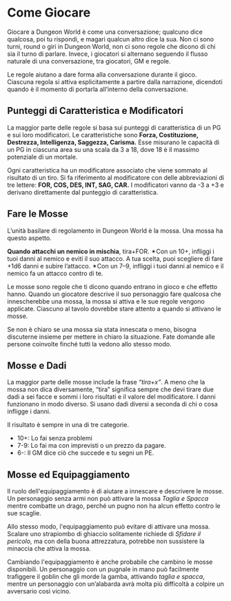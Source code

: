 # Come Giocare

Giocare a Dungeon World è come una conversazione; qualcuno dice qualcosa, poi tu rispondi, e magari qualcun altro dice la sua. Non ci sono turni, round o giri in Dungeon World, non ci sono regole che dicono di chi sia il turno di parlare. Invece, i giocatori si alternano seguendo il flusso naturale di una conversazione, tra giocatori, GM e regole.

Le regole aiutano a dare forma alla conversazione durante il gioco. Ciascuna regola si attiva esplicitamente a partire dalla narrazione, dicendoti quando è il momento di portarla all’interno della conversazione.

## Punteggi di Caratteristica e Modificatori
La maggior parte delle regole si basa sui punteggi di caratteristica di un PG e sui loro modificatori. Le caratteristiche sono **Forza, Costituzione, Destrezza, Intelligenza, Saggezza, Carisma.** Esse misurano le capacità di un PG in ciascuna area su una scala da 3 a 18, dove 18 è il massimo potenziale di un mortale.

Ogni caratteristica ha un modificatore associato che viene sommato al risultato di un tiro. Si fa riferimento al modificatore con delle abbreviazioni di tre lettere: **FOR, COS, DES, INT, SAG, CAR.** I modificatori vanno da -3 a +3 e derivano direttamente dal punteggio di caratteristica.

## Fare le Mosse
L’unità basilare di regolamento in Dungeon World è la mossa. Una mossa ha questo aspetto.

**Quando attacchi un nemico in mischia**, tira+FOR. ✴Con un 10+, infliggi i tuoi danni al nemico e eviti il suo attacco. A tua scelta, puoi scegliere di fare +1d6 danni e subire l’attacco. ✴Con un 7–9, infliggi i tuoi danni al nemico e il nemico fa un attacco contro di te.

Le mosse sono regole che ti dicono quando entrano in gioco e che effetto hanno. Quando un giocatore descrive il suo personaggio fare qualcosa che innescherebbe una mossa, la mossa si attiva e le sue regole vengono applicate. Ciascuno al tavolo dovrebbe stare attento a quando si attivano le mosse.

Se non è chiaro se una mossa sia stata innescata o meno, bisogna discuterne insieme per mettere in chiaro la situazione. Fate domande alle persone coinvolte finché tutti la vedono allo stesso modo.

## Mosse e Dadi
La maggior parte delle mosse include la frase *“tira+x”*. A meno che la mossa non dica diversamente, “tira” significa sempre che devi tirare due dadi a sei facce e sommi i loro risultati e il valore del modificatore. I danni funzionano in modo diverso. Si usano dadi diversi a seconda di chi o cosa infligge i danni.

Il risultato è sempre in una di tre categorie.

* 10+: Lo fai senza problemi
* 7-9: Lo fai ma con imprevisti o un prezzo da pagare.
* 6-: Il GM dice ciò che succede e tu segni un PE.

## Mosse ed Equipaggiamento

Il ruolo dell'equipaggiamento è di aiutare a innescare e descrivere le mosse. Un personaggio senza armi non può attivare la mossa *Taglia e Spacca* mentre combatte un drago, perché un pugno non ha alcun effetto contro le sue scaglie.

Allo stesso modo, l'equipaggiamento può evitare di attivare una mossa. Scalare uno strapiombo di ghiaccio solitamente richiede di *Sfidare il pericolo,* ma con della buona attrezzatura, potrebbe non sussistere la minaccia che attiva la mossa.

Cambiando l'equipaggiamento è anche probabile che cambino le mosse disponibili. Un personaggio con un pugnale in mano può facilmente trafiggere il goblin che gli morde la gamba, attivando *taglia e spacca*, mentre un personaggio con un’alabarda avrà molta più difficoltà a colpire un avversario così vicino.